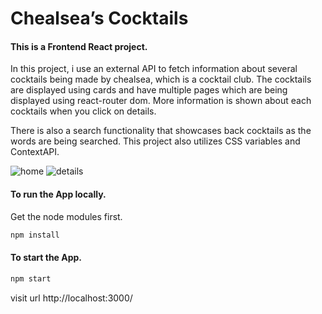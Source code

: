 # Chealsea’s Cocktails
#### This is a Frontend React project.
In this project, i use an external API to fetch information about several cocktails being made by chealsea, which is a cocktail club.
The cocktails are displayed using cards and have multiple pages which are being displayed using react-router dom. 
More information is shown about each cocktails when you click on details. 

There is also a search functionality that showcases back cocktails as the words are being searched. 
This project also utilizes CSS variables and ContextAPI. 


<img src="https://user-images.githubusercontent.com/90734558/180577046-d2966aee-dcc9-467b-a779-e8d0d485ee00.png" alt="home" width=“410”>
<img src="https://user-images.githubusercontent.com/90734558/180577111-aed461a8-9352-4daf-ba70-9ff394e7f1fa.png" alt="details" width=“410”>


#### To run the App locally.
Get the node modules first. 
```sh
npm install
```
#### To start the App.
```sh
npm start
```
visit url http://localhost:3000/
